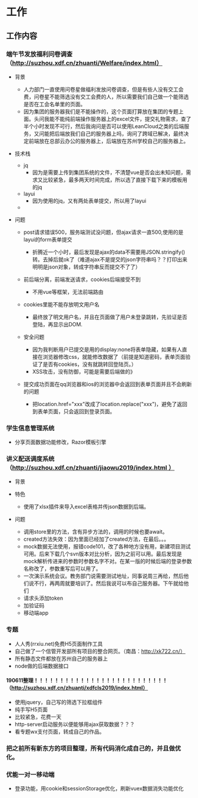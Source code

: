 # 工作

## 工作内容

### 端午节发放福利问卷调查（http://suzhou.xdf.cn/zhuanti/Welfare/index.html）
- 背景
  - 人力部门一直使用问卷星做福利发放问卷调查，但是有些人没有交工会费，问卷星不能筛选没有交工会费的人，所以需要我们自己做一个能筛选是否在工会名单里的页面。
  - 因为集团的服务器我们是不能操作的，这个页面打算放在集团的专题上面。头问我能不能纯前端操作服务器上的excel文件，提交礼物需求，查了半个小时发现不可行，然后我询问是否可以使用LeanCloud之类的后端服务，又问能把后端放我们自己的服务器上吗，询问了跨域已解决，最终决定前端放在总部云办公的服务器上，后端放在苏州学校自己的服务器上。
- 技术栈
  - jq
    - 因为是需要上传到集团系统的文件，不清楚vue是否会出未知问题，需求又比较紧急，最多两天时间完成，所以选了直接下载下来的模板用的jq
  - layui
    - 因为使用的jq，又有两处表单提交，所以用了layui
  - 

- 问题
  - post请求错误500，服务端测试没问题，但ajax请求一直500,使用的是layui的form表单提交
    - 折腾近一个小时，最后发现是ajax的data不需要用JSON.stringify()转。去掉后就ok了（难道ajax不是提交的json字符串吗？？打印出来明明是json对象，转成字符串反而提交不了了）

  - 前后端分离，前端发送请求，cookies后端接受不到
    - 不用vue等框架，无法前端路由

  - cookies里能不能存放明文用户名
    - 最终放了明文用户名，并且在页面做了用户未登录跳转，先验证是否登陆，再显示出DOM.
  
  - 安全问题
    - 因为我判断用户已提交是用的display:none将表单隐藏，如果有人直接在浏览器修改css，就能修改数据了（前提是知道密码，表单页面验证了是否有cookies，没有就跳转回登陆页。）
    - XSS攻击，没有防御，可能是需要后端做的》
  
  - 提交成功页面在qq浏览器和ios的浏览器中会返回到表单页面并且不会刷新的问题
    - 把location.href="xxx"改成了location.replace("xxx")，避免了返回到表单页面，只会返回到登录页面。


### 学生信息管理系统
- 分享页面数据功能修改，Razor模板引擎
### 讲义配送调度系统（http://suzhou.xdf.cn/zhuanti/jiaowu2019/index.html ）
- 背景

- 特色
  - 使用了xlsx插件来导入excel表格并传json数据到后端。
- 问题
  - 调用store里的方法，含有异步方法的，调用的时候也要await。
  - created方法失效：因为里面已经加了created方法，在最后。。。
  - mock数据无法使用，报错code101，改了各种地方没有用，新建项目测试可用。后来下载几个svn版本对比分析，因为之前可以用。最后发现是mock解析传进来的参数时参数名字不对。在某一版的时候后端的登录参数名称改了，参数重写后可以用了。
  - 一次演示系统会议。教务部门说需要测试地址，同事说周三再给，然后他们说不行，再两周就要培训了。然后我说可以布自己服务器。下午就给他们
  - 请求头添加token
  - 加验证码
  - 移动端app


### 专题
- 人人秀(rrxiu.net)免费H5页面制作工具
- 自己做了一个信管开发部所有项目的整合网页。（南昌：http://xk722.cn/）
- 所有静态文件都放在苏州自己的服务器上
- node做的后端数据接口
#### 190611整理！！！！！！！！！！！！！！！！！！！！！！！！！！（http://suzhou.xdf.cn/zhuanti/xdfcls2019/index.html）
- 使用jquery，自己写的筛选下拉框组件
- 纯手写H5页面
- 比较紧急，花费一天
- http-server启动服务以便能够用ajax获取数据？？？
- 看专题wx支付页面，转成自己的作品。


### 把之前所有新东方的项目整理，所有代码消化成自己的，并且做优化。

### 优能一对一移动端
- 登录功能，用cookie和sessionStorage优化，刷新vuex数据消失功能优化